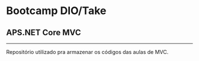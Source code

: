 # Bootcamp DIO/Take

## APS.NET Core MVC

------

Repositório utilizado pra armazenar os códigos das aulas de MVC.
